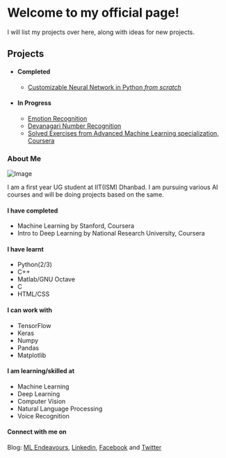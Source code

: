 # Welcome to my official page!

I will list my projects over here, along with ideas for new projects.

## Projects 
- #### Completed
  * [Customizable Neural Network in Python _from scratch_ ](https://github.com/IAmSuyogJadhav/Neural-Network-in-Python-using-Numpy)

- #### In Progress
  * [Emotion Recognition](https://github.com/IAmSuyogJadhav/Emotion-Recognition)
  * [Devanagari Number Recognition](https://github.com/IAmSuyogJadhav/Devanagari-Number-Recognition)
  * [Solved Exercises from Advanced Machine Learning specialization, Coursera](../AML-Specialization-Exercises-Coursera)

### About Me

![Image](https://avatars1.githubusercontent.com/u/30121918?s=460&v=4)

I am a first year UG student at IIT(ISM) Dhanbad. I am pursuing various AI courses and will be doing projects based on the same.

#### I have completed
- Machine Learning by Stanford, Coursera
- Intro to Deep Learning by National Research University, Coursera

#### I have learnt
- Python(2/3)
- C++
- Matlab/GNU Octave
- C
- HTML/CSS

#### I can work with
- TensorFlow
- Keras
- Numpy
- Pandas
- Matplotlib

#### I am learning/skilled at
- Machine Learning
- Deep Learning
- Computer Vision
- Natural Language Processing
- Voice Recognition



#### Connect with me on
Blog: [ML Endeavours](mlendeavours.wordpress.com), [Linkedin](https://www.linkedin.com/in/IAmSuyogJadhav/), [Facebook](https://www.facebook.com/IAmSuyogJadhav) and [Twitter](https://www.twitter.com/IAmSuyogJadhav)
